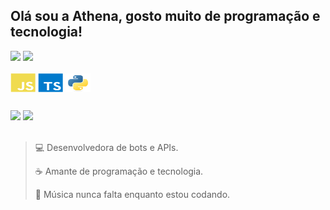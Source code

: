 ## Olá sou a Athena, gosto muito de programação e tecnologia!

<div>
  <img height="180em" src="https://github-readme-stats.vercel.app/api/top-langs/?username=littleathena&title_color=f9829b&text_color=fff&icon_color=fff&bg_color=181818" />
<img height="180em" src="https://github-readme-stats.vercel.app/api?username=littleathena&show_icons=true&title_color=f9829b&text_color=fff&icon_color=f9829b&bg_color=181818" />
</div>


<div style="display: inline_block"><br>
  <img align="center" alt="Rafa-Js" height="30" width="40" src="https://raw.githubusercontent.com/devicons/devicon/master/icons/javascript/javascript-plain.svg">
  <img align="center" alt="Rafa-Ts" height="30" width="40" src="https://raw.githubusercontent.com/devicons/devicon/master/icons/typescript/typescript-plain.svg">
  <img align="center" alt="Rafa-Python" height="30" width="40" src="https://raw.githubusercontent.com/devicons/devicon/master/icons/python/python-original.svg"> 
</div>
  
  ##
 
<div> 
  <a href="https://discord.gg/wagxzStdcR" target="_blank"><img src="https://img.shields.io/badge/Discord-7289DA?style=for-the-badge&logo=discord&logoColor=white" target="_blank"></a> 
  <a href = "mailto:contatorafaballerini@gmail.com"><img src="https://img.shields.io/badge/-Gmail-%23333?style=for-the-badge&logo=gmail&logoColor=white" target="_blank"></a>
</div>

<br>

> 💻 Desenvolvedora de bots e APIs.
> 
> ☕ Amante de programação e tecnologia.
> 
> 🎵 Música nunca falta enquanto estou codando.

</br>
